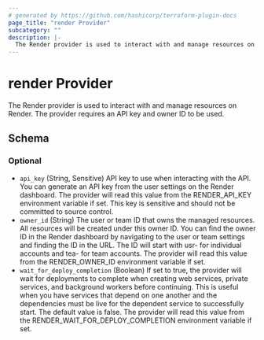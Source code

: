 ```yaml
---
# generated by https://github.com/hashicorp/terraform-plugin-docs
page_title: "render Provider"
subcategory: ""
description: |-
  The Render provider is used to interact with and manage resources on Render. The provider requires an API key and owner ID to be used.
---
```


# render Provider

The Render provider is used to interact with and manage resources on Render. The provider requires an API key and owner ID to be used.



<!-- schema generated by tfplugindocs -->
## Schema

### Optional

- `api_key` (String, Sensitive) API key to use when interacting with the API. You can generate an API key from the user settings on the Render dashboard. The provider will read this value from the RENDER_API_KEY environment variable if set. This key is sensitive and should not be committed to source control.
- `owner_id` (String) The user or team ID that owns the managed resources. All resources will be created under this owner ID. You can find the owner ID in the Render dashboard by navigating to the user or team settings and finding the ID in the URL. The ID will start with usr- for individual accounts and tea- for team accounts. The provider will read this value from the RENDER_OWNER_ID environment variable if set.
- `wait_for_deploy_completion` (Boolean) If set to true, the provider will wait for deployments to complete when creating web services, private services, and background workers before continuing. This is useful when you have services that depend on one another and the dependencies must be live for the dependent service to successfully start. The default value is false. The provider will read this value from the RENDER_WAIT_FOR_DEPLOY_COMPLETION environment variable if set.
